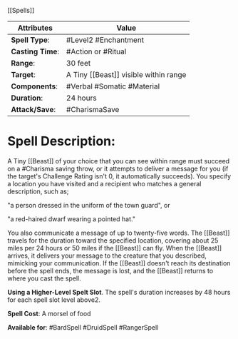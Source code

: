 [[Spells]] 

| Attributes         | Value                                 |
| ------------------ | ------------------------------------- |
| **Spell Type**:    | #Level2 #Enchantment                  |
| **Casting Time**:  | #Action or #Ritual                    |
| **Range**:         | 30 feet                               |
| **Target**:        | A Tiny [[Beast]] visible within range |
| **Components**:    | #Verbal #Somatic #Material            |
| **Duration**:      | 24 hours                              |
| **Attack/Save**:   | #CharismaSave                         |

# Spell Description: 
A Tiny [[Beast]] of your choice that you can see within range must succeed on a #Charisma saving throw, or it attempts to deliver a message for you (if the target's Challenge Rating isn't 0, it automatically succeeds). You specify a location you have visited and a recipient who matches a general description, such as;

"a person dressed in the uniform of the town guard", or

"a red-haired dwarf wearing a pointed hat." 

You also communicate a message of up to twenty-five words. The [[Beast]] travels for the duration toward the specified location, covering about 25 miles per 24 hours or 50 miles if the [[Beast]] can fly. When the [[Beast]] arrives, it delivers your message to the creature that you described, mimicking your communication. If the [[Beast]] doesn't reach its destination before the spell ends, the message is lost, and the [[Beast]] returns to where you cast the spell.

**Using a Higher-Level Spelt Slot**. The spell's duration increases by 48 hours for each spell slot level above2.

**Spell Cost**: A morsel of food

**Available for**: #BardSpell #DruidSpell #RangerSpell 